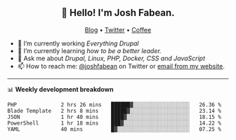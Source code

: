 <h2 align="center">👋 Hello! I'm Josh Fabean.</h2>
<p align="center">
  <a href="https://joshfabean.com">Blog</a> •
  <a href="https://twitter.com/fabean">Twitter</a> •
  <a href="https://www.buymeacoffee.com/LSxne6Yr4">Coffee</a>
</p>

- 🔭 I’m currently working *Everything Drupal*
- 🌱 I’m currently learning *how to be a better leader.*
- 💬 Ask me about *Drupal, Linux, PHP, Docker, CSS and JavaScript*
- 📫 How to reach me: [@joshfabean](https://twitter.com/joshfabean) on Twitter or [email from my website](https://joshfabean.com).

-------

📊 **Weekly development breakdown**
<!--START_SECTION:waka-->
```text
PHP              2 hrs 26 mins   ██████▓░░░░░░░░░░░░░░░░░░   26.36 % 
Blade Template   2 hrs 8 mins    █████▓░░░░░░░░░░░░░░░░░░░   23.14 % 
JSON             1 hr 40 mins    ████▓░░░░░░░░░░░░░░░░░░░░   18.15 % 
PowerShell       1 hr 18 mins    ███▓░░░░░░░░░░░░░░░░░░░░░   14.22 % 
YAML             40 mins         █▓░░░░░░░░░░░░░░░░░░░░░░░   07.25 % 
```
<!--END_SECTION:waka-->

<!--
**fabean/fabean** is a ✨ _special_ ✨ repository because its `README.md` (this file) appears on your GitHub profile.

Here are some ideas to get you started:

- 🔭 I’m currently working on ...
- 🌱 I’m currently learning ...
- 👯 I’m looking to collaborate on ...
- 🤔 I’m looking for help with ...
- 💬 Ask me about ...
- 📫 How to reach me: ...
- 😄 Pronouns: ...
- ⚡ Fun fact: ...
-->

